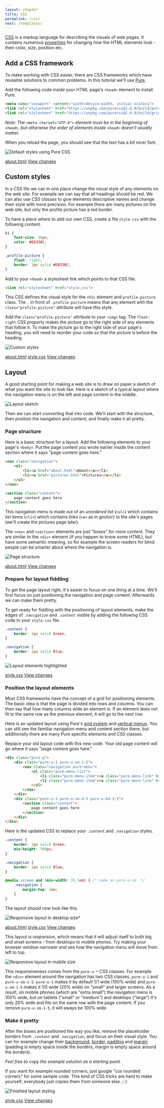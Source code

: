 ```yaml
---
layout: chapter
title: CSS
permalink: /css/
next: /templates/
---
```


[CSS][css] is a markup language for describing the visuals of web pages. It contains numerous [properties][css-properties] for changing how the HTML elements look - their color, size, position etc.


## Add a CSS framework

To make working with CSS easier, there are CSS frameworks which have reusable solutions to common problems. In this tutorial we'll use [Pure](http://purecss.io/).

Add the following code inside your HTML page's `<head>` element to install Pure.

```html
<meta name="viewport" content="width=device-width, initial-scale=1">
<link rel="stylesheet" href="https://unpkg.com/purecss@1.0.0/build/pure-min.css">
<link rel="stylesheet" href="https://unpkg.com/purecss@1.0.0/build/grids-responsive-min.css">
```

*Note: The `<meta charset="UTF-8">` element must be in the beginning of `<head>`, but otherwise the order of elements inside `<head>` doesn't usually matter.*

When you reload the page, you should see that the text has a bit nicer font.

![Default styles using Pure CSS](prettier-defaults.png)

<aside class="solution">
    <a class="file" href="https://github.com/luontola/web-intro-project/blob/6ba4873b0cc4b1e8c574c8e9dc99dac516bfe03c/about.html">about.html</a>
    <a class="diff" href="https://github.com/luontola/web-intro-project/commit/6ba4873b0cc4b1e8c574c8e9dc99dac516bfe03c">View changes</a>
</aside>


## Custom styles

In a CSS file we can in one place change the visual style of any elements on the web site. For example we can say that all headings should be red. We can also use *CSS classes* to give elements descriptive names and change their style with more precision. For example there are many pictures on the web site, but only the profile picture has a red border.

To have a place where to add our own CSS, create a file `style.css` with the following content.

```css
h1 {
    font-size: 30px;
    color: #E0330C;
}

.profile-picture {
    float: right;
    border: 1px solid #E0330C;
}
```

Add to your `<head>` a stylesheet link which points to that CSS file.

```html
<link rel="stylesheet" href="style.css">
```

This CSS defines the visual style for the `<h1>` element and `profile-picture` class. The `.` in front of `.profile-picture` means that any element with the `class="profile-picture"` attribute will have this style.

Add the `class="profile-picture"` attribute to your `<img>` tag. The `float: right` CSS property makes the picture go to the right side of any elements that follow it. To make the picture go to the right side of your page's heading, you will need to reorder your code so that the picture is before the heading.

![Custom styles](custom-styles.png)

<aside class="solution">
    <a class="file" href="https://github.com/luontola/web-intro-project/blob/7c64178e9ec12310542aa1f7925e1df414451d04/about.html">about.html</a>
    <a class="file" href="https://github.com/luontola/web-intro-project/blob/7c64178e9ec12310542aa1f7925e1df414451d04/style.css">style.css</a>
    <a class="diff" href="https://github.com/luontola/web-intro-project/commit/7c64178e9ec12310542aa1f7925e1df414451d04">View changes</a>
</aside>


## Layout

A good starting point for making a web site is to draw on paper a sketch of what you want the site to look like. Here is a sketch of a typical layout where the navigation menu is on the left and page content in the middle.

![Layout sketch](layout-sketch.jpg)

Then we can start converting that into code. We'll start with the structure, then position the navigation and content, and finally make it all pretty.


### Page structure

Here is a basic structure for a layout. Add the following elements to your page's `<body>`. Put the page content you wrote earlier inside the content section where it says "page content goes here."

```html
<nav class="navigation">
    <ul>
        <li><a href="about.html">About</a></li>
        <li><a href="pictures.html">Pictures</a></li>
    </ul>
</nav>

<section class="content">
    page content goes here
</section>
```

This navigation menu is made out of an *unordered list* (`<ul>`) which contains *list items* (`<li>`) which contains links (`<a>` as in <u>a</u>nchor) to the site's pages (we'll create the pictures page later).

The `<nav>` and `<section>` elements are just "boxes" for more content. They are similar to the `<div>` element (if you happen to know some HTML), but have some semantic meaning, so for example the screen readers for blind people can be smarter about where the navigation is.

![Page structure](page-structure.png)

<aside class="solution">
    <a class="file" href="https://github.com/luontola/web-intro-project/blob/20efe0cbb514292c31a3d43273be8fc042698540/about.html">about.html</a>
    <a class="diff" href="https://github.com/luontola/web-intro-project/commit/20efe0cbb514292c31a3d43273be8fc042698540">View changes</a>
</aside>


### Prepare for layout fiddling

To get the page layout right, it's easier to focus on one thing at a time. We'll first focus on just positioning the navigation and page content. Afterwards we can make them pretty.

To get ready for fiddling with the positioning of layout elements, make the edges of `.navigation` and `.content` visible by adding the following CSS code to your `style.css` file.

```css
.content {
    border: 1px solid Green;
}

.navigation {
    border: 1px solid Blue;
}
```

![Layout elements highlighted](prepare-for-layout-fiddling.png)

<aside class="solution">
    <a class="file" href="https://github.com/luontola/web-intro-project/blob/779795bc21b66edc64de0cd66d16f07c014a24a4/style.css">style.css</a>
    <a class="diff" href="https://github.com/luontola/web-intro-project/commit/779795bc21b66edc64de0cd66d16f07c014a24a4">View changes</a>
</aside>


### Position the layout elements

Most CSS frameworks have the concept of a grid for positioning elements. The basic idea is that the page is divided into rows and columns. You can then say that how many columns wide an element is. If an element does not fit to the same row as the previous element, it will go to the next row.

Here is an updated layout using Pure's [grid system][pure-grids] and [vertical menus][pure-menus]. You can still see the familiar navigation menu and content section there, but additionally there are many Pure specific elements and CSS classes.

Replace your old layout code with this new code. Your old page content will go where it says "page content goes here."

```html
<div class="pure-g">
    <div class="pure-u-1 pure-u-sm-1-5">
        <nav class="navigation pure-menu">
            <ul class="pure-menu-list">
                <li class="pure-menu-item"><a class="pure-menu-link" href="about.html">About</a></li>
                <li class="pure-menu-item"><a class="pure-menu-link" href="pictures.html">Pictures</a></li>
            </ul>
        </nav>
    </div>
    <div class="pure-u-1 pure-u-sm-4-5 pure-u-md-3-5">
        <section class="content">
            page content goes here
        </section>
    </div>
</div>
```

Here is the updated CSS to replace your `.content` and `.navigation` styles.

```css
.content {
    border: 1px solid Green;
    min-height: 300px;
}

.navigation {
    border: 1px solid Blue;
}

@media screen and (min-width: 35.5em) { /* same as pure-u-sm  */
    .navigation {
        margin-top: 2em;
    }
}
```

The layout should now look like this.

![Responsive layout in desktop size](position-the-layout-elements--desktop.png)*

<aside class="solution">
    <a class="file" href="https://github.com/luontola/web-intro-project/blob/ae9b6357120b5603b06f45b6c0d421a335181ce5/about.html">about.html</a>
    <a class="file" href="https://github.com/luontola/web-intro-project/blob/ae9b6357120b5603b06f45b6c0d421a335181ce5/style.css">style.css</a>
    <a class="diff" href="https://github.com/luontola/web-intro-project/commit/ae9b6357120b5603b06f45b6c0d421a335181ce5">View changes</a>
</aside>

This layout is *responsive*, which means that it will adjust itself to both big and small screens - from desktops to mobile phones. Try making your browser window narrower and see how the navigation menu will move from left to top.

![Responsive layout in mobile size](position-the-layout-elements--mobile.png)

This responsiveness comes from the `pure-u-*` CSS classes. For example the `<div>` element around the navigation has two CSS classes, `pure-u-1` and `pure-u-sm-1-5`. `pure-u-1` makes it by default 1/1 wide (100% wide) and `pure-u-sm-1-5` makes it 1/5 wide (20% wide) on "small" and larger screens. As a result, on mobile phones (which are "extra small") the navigation menu is 100% wide, but on tablets ("small" or "medium") and desktops ("large") it's only 20% wide and fits on the same row with the page content. If you remove `pure-u-sm-1-5`, it will aways be 100% wide.


### Make it pretty

After the boxes are positioned the way you like, remove the placeholder borders from `.content` and `.navigation`, and focus on their visual style. You can for example change their [background][css-background], [border][css-border], [padding][css-padding] and [margin][css-margin] (padding is empty space inside the borders, margin is empty space around the borders).

*Feel free to copy the example solution as a starting point.*

If you want for example rounded corners, just google "css rounded corners" for some sample code. This kind of CSS tricks are hard to make yourself; everybody just copies them from someone else. ;-)

![Finished layout styling](make-it-pretty.png)

<aside class="solution">
    <a class="file" href="https://github.com/luontola/web-intro-project/blob/26b92b4f8945c50ad1e5678863e0790fef48a167/style.css">style.css</a>
    <a class="diff" href="https://github.com/luontola/web-intro-project/commit/26b92b4f8945c50ad1e5678863e0790fef48a167">View changes</a>
</aside>


[css]: https://developer.mozilla.org/en-US/docs/Web/CSS
[css-background]: https://developer.mozilla.org/en-US/docs/Web/CSS/background
[css-border]: https://developer.mozilla.org/en-US/docs/Web/CSS/border
[css-margin]: https://developer.mozilla.org/en-US/docs/Web/CSS/margin
[css-padding]: https://developer.mozilla.org/en-US/docs/Web/CSS/padding
[css-properties]: https://developer.mozilla.org/en-US/docs/Web/CSS/Reference
[html-li]: https://developer.mozilla.org/en-US/docs/Web/HTML/Element/ul
[html-ul]: https://developer.mozilla.org/en-US/docs/Web/HTML/Element/ul
[pure-grids]: https://purecss.io/grids/
[pure-menus]: https://purecss.io/menus/
